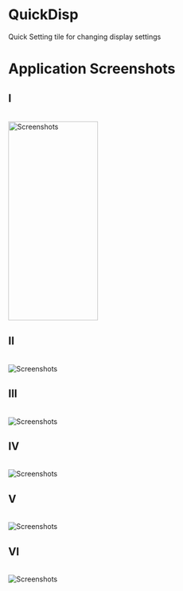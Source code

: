 # QuickDisp
Quick Setting tile for changing display settings

<h1>Application Screenshots</h1>

<h2>I</h2> <br>
<img src=https://github.com/24Naman/QuickDisp/blob/master/screenshots/Screenshot_20180717-152651.png alt="Screenshots" width="180" height="400" /> <br>

<h2>II</h2> <br>
<img src=https://github.com/24Naman/QuickDisp/blob/master/screenshots/Screenshot_20180717-152739.png alt="Screenshots" /> <br>

<h2>III</h2> <br>
<img src=https://github.com/24Naman/QuickDisp/blob/master/screenshots/Screenshot_20180717-152745.png alt="Screenshots" /> <br>

<h2>IV</h2> <br>
<img src=https://github.com/24Naman/QuickDisp/blob/master/screenshots/Screenshot_20180717-152904.png alt="Screenshots" /> <br>

<h2>V</h2> <br>
<img src=https://github.com/24Naman/QuickDisp/delete/master/screenshots/Screenshot_20180717-153008.png alt="Screenshots" /> <br>

<h2>VI</h2> <br>
<img src=https://github.com/24Naman/QuickDisp/blob/master/screenshots/Screenshot_20180717-153027.png alt="Screenshots" /> <br>

